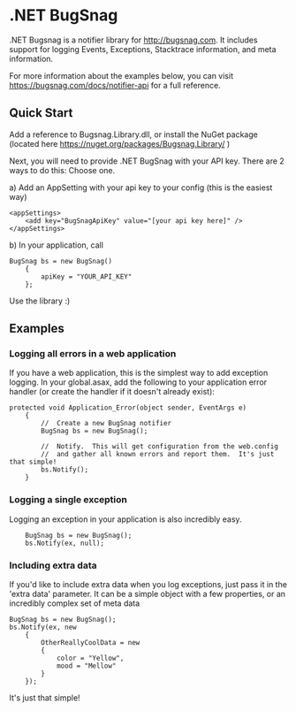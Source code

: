 .NET BugSnag
===========

.NET Bugsnag is a notifier library for http://bugsnag.com.  It includes support for logging Events, Exceptions, Stacktrace information, and meta information.  

For more information about the examples below, you can visit https://bugsnag.com/docs/notifier-api for a full reference.

Quick Start
-----------

Add a reference to Bugsnag.Library.dll, or install the NuGet package (located here https://nuget.org/packages/Bugsnag.Library/ )

Next, you will need to provide .NET BugSnag with your API key.  There are 2 ways to do this:  Choose one.

a) Add an AppSetting with your api key to your config (this is the easiest way)

	<appSettings>
		<add key="BugSnagApiKey" value="[your api key here]" />
	</appSettings>

b) In your application, call

	BugSnag bs = new BugSnag()
        {
            apiKey = "YOUR_API_KEY"
        };

Use the library :)

Examples
-----------

### Logging all errors in a web application

If you have a web application, this is the simplest way to add exception logging.  In your global.asax, add the following to your application error handler (or create the handler if it doesn't already exist):

	protected void Application_Error(object sender, EventArgs e)
        {
            //  Create a new BugSnag notifier
            BugSnag bs = new BugSnag();

            //  Notify.  This will get configuration from the web.config
            //  and gather all known errors and report them.  It's just that simple!
            bs.Notify();
        }
        
### Logging a single exception

Logging an exception in your application is also incredibly easy.  

    	BugSnag bs = new BugSnag();
    	bs.Notify(ex, null);

### Including extra data

If you'd like to include extra data when you log exceptions, just pass it in the 'extra data' parameter.  It can be a simple object with a few properties, or an incredibly complex set of meta data

	BugSnag bs = new BugSnag();
	bs.Notify(ex, new
        {
            OtherReallyCoolData = new
            {
                color = "Yellow",
                mood = "Mellow"
            }
        });
        
It's just that simple!
